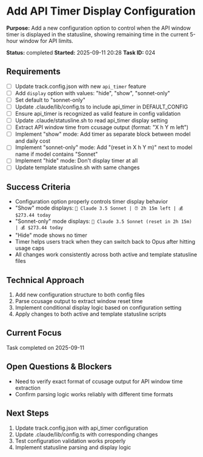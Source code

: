 # Add API Timer Display Configuration

**Purpose:** Add a new configuration option to control when the API window timer is displayed in the statusline, showing remaining time in the current 5-hour window for API limits.

**Status:** completed
**Started:** 2025-09-11 20:28
**Task ID:** 024

## Requirements
- [ ] Update track.config.json with new `api_timer` feature
- [ ] Add `display` option with values: "hide", "show", "sonnet-only"
- [ ] Set default to "sonnet-only"
- [ ] Update .claude/lib/config.ts to include api_timer in DEFAULT_CONFIG
- [ ] Ensure api_timer is recognized as valid feature in config validation
- [ ] Update .claude/statusline.sh to read api_timer display setting
- [ ] Extract API window time from ccusage output (format: "X h Y m left")
- [ ] Implement "show" mode: Add timer as separate block between model and daily cost
- [ ] Implement "sonnet-only" mode: Add "(reset in X h Y m)" next to model name if model contains "Sonnet"
- [ ] Implement "hide" mode: Don't display timer at all
- [ ] Update template statusline.sh with same changes

## Success Criteria
- Configuration option properly controls timer display behavior
- "Show" mode displays: `🚅 Claude 3.5 Sonnet | ⏰ 2h 15m left | 💰 $273.44 today`
- "Sonnet-only" mode displays: `🚅 Claude 3.5 Sonnet (reset in 2h 15m) | 💰 $273.44 today`
- "Hide" mode shows no timer
- Timer helps users track when they can switch back to Opus after hitting usage caps
- All changes work consistently across both active and template statusline files

## Technical Approach
1. Add new configuration structure to both config files
2. Parse ccusage output to extract window reset time
3. Implement conditional display logic based on configuration setting
4. Apply changes to both active and template statusline scripts

## Current Focus

Task completed on 2025-09-11

## Open Questions & Blockers
- Need to verify exact format of ccusage output for API window time extraction
- Confirm parsing logic works reliably with different time formats

## Next Steps
1. Update track.config.json with api_timer configuration
2. Update .claude/lib/config.ts with corresponding changes
3. Test configuration validation works properly
4. Implement statusline parsing and display logic

<!-- branch: feature/api-timer-config-024 -->